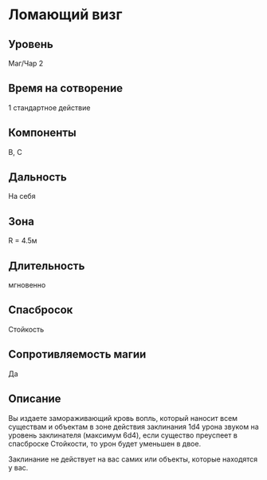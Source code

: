 # Ломающий визг

## Уровень
Маг/Чар 2
## Время на сотворение
1 стандартное действие
## Компоненты
В, С
## Дальность
На себя
## Зона
R = 4.5м
## Длительность
мгновенно
## Спасбросок
Стойкость
## Сопротивляемость магии
Да
## Описание
Вы издаете замораживающий кровь вопль, который наносит всем существам и объектам в зоне действия заклинания 1d4 урона звуком на уровень заклинателя (максимум 6d4), если существо преуспеет в спасброске Стойкости, то урон будет уменьшен в двое.

Заклинание не действует на вас самих или объекты, которые находятся у вас.